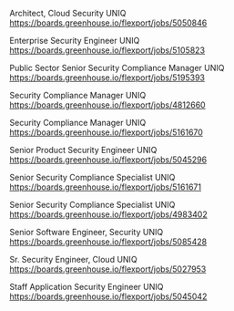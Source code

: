 Architect, Cloud Security UNIQ https://boards.greenhouse.io/flexport/jobs/5050846

Enterprise Security Engineer UNIQ https://boards.greenhouse.io/flexport/jobs/5105823

Public Sector Senior Security Compliance Manager UNIQ https://boards.greenhouse.io/flexport/jobs/5195393

Security Compliance Manager UNIQ https://boards.greenhouse.io/flexport/jobs/4812660

Security Compliance Manager UNIQ https://boards.greenhouse.io/flexport/jobs/5161670

Senior Product Security Engineer UNIQ https://boards.greenhouse.io/flexport/jobs/5045296

Senior Security Compliance Specialist UNIQ https://boards.greenhouse.io/flexport/jobs/5161671

Senior Security Compliance Specialist UNIQ https://boards.greenhouse.io/flexport/jobs/4983402

Senior Software Engineer, Security UNIQ https://boards.greenhouse.io/flexport/jobs/5085428

Sr. Security Engineer, Cloud  UNIQ https://boards.greenhouse.io/flexport/jobs/5027953

Staff Application Security Engineer UNIQ https://boards.greenhouse.io/flexport/jobs/5045042

